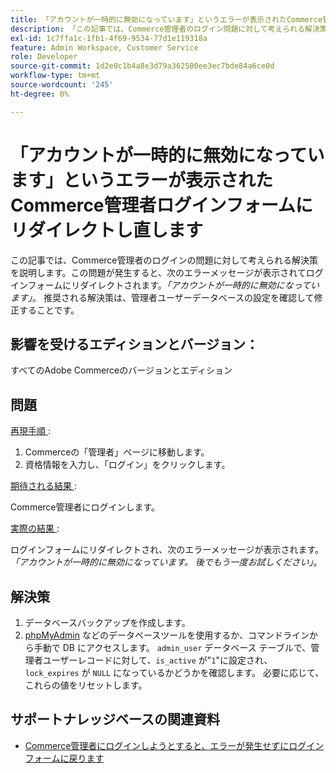 ```yaml
---
title: 「アカウントが一時的に無効になっています」というエラーが表示されたCommerce管理者ログインフォームにリダイレクトし直します
description: 「この記事では、Commerce管理者のログイン問題に対して考えられる解決策を提供します。この問題では、次のエラーメッセージでログインフォームにリダイレクトされます。*「アカウントが一時的に無効になっています」*。 推奨される解決策は、管理者ユーザーデータベース設定を確認して修正することです。'
exl-id: 1c7ffa1c-1fb1-4f69-9534-77d1e119318a
feature: Admin Workspace, Customer Service
role: Developer
source-git-commit: 1d2e0c1b4a8e3d79a362500ee3ec7bde84a6ce0d
workflow-type: tm+mt
source-wordcount: '245'
ht-degree: 0%

---
```


# 「アカウントが一時的に無効になっています」というエラーが表示されたCommerce管理者ログインフォームにリダイレクトし直します

この記事では、Commerce管理者のログインの問題に対して考えられる解決策を説明します。この問題が発生すると、次のエラーメッセージが表示されてログインフォームにリダイレクトされます。*「アカウントが一時的に無効になっています」*。 推奨される解決策は、管理者ユーザーデータベースの設定を確認して修正することです。

## 影響を受けるエディションとバージョン：

すべてのAdobe Commerceのバージョンとエディション

## 問題

<u> 再現手順 </u>:

1. Commerceの「管理者」ページに移動します。
1. 資格情報を入力し、「ログイン」をクリックします。

<u> 期待される結果 </u>:

Commerce管理者にログインします。

<u> 実際の結果 </u>:

ログインフォームにリダイレクトされ、次のエラーメッセージが表示されます。*「アカウントが一時的に無効になっています。 後でもう一度お試しください」*。

## 解決策

1. データベースバックアップを作成します。
1. [phpMyAdmin](https://devdocs.magento.com/guides/v2.2/install-gde/prereq/optional.html#install-optional-phpmyadmin) などのデータベースツールを使用するか、コマンドラインから手動で DB にアクセスします。 `admin_user` データベース テーブルで、管理者ユーザーレコードに対して、`is_active` が&quot;`1`&quot;に設定され、`lock_expires` が `NULL` になっているかどうかを確認します。 必要に応じて、これらの値をリセットします。

## サポートナレッジベースの関連資料

* [Commerce管理者にログインしようとすると、エラーが発生せずにログインフォームに戻ります](/help/troubleshooting/miscellaneous/login-redirect-when-trying-to-login-to-magento-admin.md)
